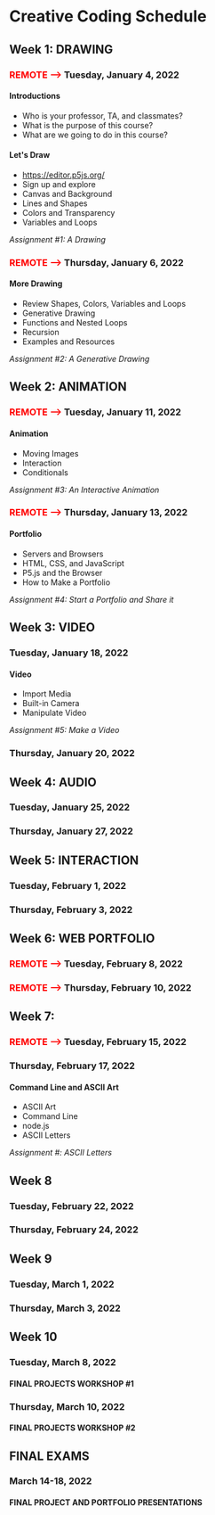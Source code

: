 # Creative Coding Schedule
## Week 1: DRAWING
### <span style="color: red">__REMOTE -->__</span> Tuesday, January 4, 2022
#### Introductions
* Who is your professor, TA, and classmates?
* What is the purpose of this course?
* What are we going to do in this course?

#### Let's Draw
* https://editor.p5js.org/
* Sign up and explore
* Canvas and Background
* Lines and Shapes
* Colors and Transparency
* Variables and Loops

_Assignment #1: A Drawing_

### <span style="color: red">__REMOTE -->__</span> Thursday, January 6, 2022

#### More Drawing
* Review Shapes, Colors, Variables and Loops
* Generative Drawing
* Functions and Nested Loops
* Recursion
* Examples and Resources

_Assignment #2: A Generative Drawing_


## Week 2: ANIMATION
### <span style="color: red">__REMOTE -->__</span> Tuesday, January 11, 2022

#### Animation
* Moving Images
* Interaction
* Conditionals

_Assignment #3: An Interactive Animation_

### <span style="color: red">__REMOTE -->__</span> Thursday, January 13, 2022

#### Portfolio
* Servers and Browsers
* HTML, CSS, and JavaScript
* P5.js and the Browser
* How to Make a Portfolio

_Assignment #4: Start a Portfolio and Share it_

## Week 3: VIDEO
### Tuesday, January 18, 2022

#### Video
* Import Media
* Built-in Camera
* Manipulate Video

_Assignment #5: Make a Video_

### Thursday, January 20, 2022
## Week 4: AUDIO
### Tuesday, January 25, 2022

### Thursday, January 27, 2022
## Week 5: INTERACTION
### Tuesday, February 1, 2022

### Thursday, February 3, 2022
## Week 6: WEB PORTFOLIO
### <span style="color: red">__REMOTE -->__</span> Tuesday, February 8, 2022

### <span style="color: red">__REMOTE -->__</span> Thursday, February 10, 2022
## Week 7:
### <span style="color: red">__REMOTE -->__</span> Tuesday, February 15, 2022

### Thursday, February 17, 2022

#### Command Line and ASCII Art
* ASCII Art
* Command Line
* node.js
* ASCII Letters

_Assignment #: ASCII Letters_
## Week 8
### Tuesday, February 22, 2022

### Thursday, February 24, 2022
## Week 9
### Tuesday, March 1, 2022

### Thursday, March 3, 2022
## Week 10
### Tuesday, March 8, 2022

#### FINAL PROJECTS WORKSHOP #1
### Thursday, March 10, 2022

#### FINAL PROJECTS WORKSHOP #2
## FINAL EXAMS
### March 14-18, 2022
#### FINAL PROJECT AND PORTFOLIO PRESENTATIONS
